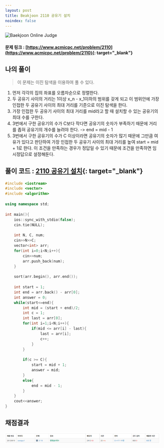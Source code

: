 ```yaml
---
layout: post
title: Beakjoon 2110 공유기 설치
noindex: false
---
```


![Baekjoon Online Judge](https://onlinejudgeimages.s3-ap-northeast-1.amazonaws.com/images/boj-og-1200.png)

#### 문제 링크 : [https://www.acmicpc.net/problem/2110](https://www.acmicpc.net/problem/2110){: target="_blank"}


## 나의 풀이
> 이 문제는 이진 탐색을 이용하여 풀 수 있다.         
1. 먼저 각각의 집의 좌표를 오름차순으로 정렬한다.
2. 두 공유기 사이의 거리는 1이상 x_n - x_1이하의 범위를 갖게 되고 이 범위안에 가장 인접한 두 공유기 사이의 최대 거리를 기준으로 이진 탐색을 한다.
3. 가장 인접한 두 공유기 사이의 최대 거리를 mid라고 할 때 설치할 수 있는 공유기의 최대 수를 구한다.
4. 3번에서 구한 공유기의 수가 C보다 작다면 공유기의 숫자가 부족하기 때문에 거리를 좁혀 공유기의 개수를 늘려야 한다. -> end = mid - 1
5. 3번에서 구한 공유기의 수가 C 이상이라면 공유기의 숫자가 많기 때문에 그만큼 여유가 있다고 판단하여 가장 인접한 두 공유기 사이의 최대 거리를 높여 start = mid + 1로 한다. 이 조건을 만족하는 경우가 정답일 수 있기 때문에 조건을 만족하면 임시정답으로 설정해둔다.


## 풀이 코드 : [2110 공유기 설치](https://github.com/sun-pyo/algorithm/blob/main/Beakjoon/2110.cpp){: target="_blank"}

```c++
#include <iostream>
#include <vector>
#include <algorithm>

using namespace std;

int main(){
    ios::sync_with_stdio(false);
    cin.tie(NULL);

    int N, C, num;
    cin>>N>>C;
    vector<int> arr;
    for(int i=0;i<N;i++){
        cin>>num;
        arr.push_back(num);
    }
    
    sort(arr.begin(), arr.end());

    int start = 1;
    int end = arr.back() - arr[0];
    int answer = 0;
    while(start<=end){
        int mid = (start + end)/2;
        int c = 1;
        int last = arr[0];
        for(int i=1;i<N;i++){
            if(mid <= arr[i] - last){
                last = arr[i];
                c++;
            }
        }   

        if(c >= C){
            start = mid + 1;
            answer = mid;
        }
        else{
            end = mid - 1;
        }
    }
    cout<<answer;
}
```


## 채점결과
![49993](\algorithm\img\beakjoon_2110.PNG)